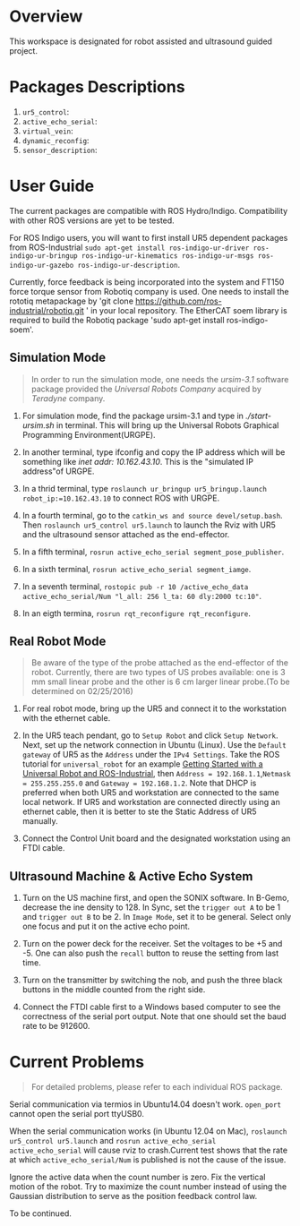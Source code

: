# Overview
This workspace is designated for robot assisted and ultrasound guided project.

# Packages Descriptions
1. `ur5_control`: 
2. `active_echo_serial`:
3. `virtual_vein`:
4. `dynamic_reconfig`:
5. `sensor_description`:

# User Guide 
The current packages are compatible with ROS Hydro/Indigo. Compatibility with other ROS versions are yet to be tested. 

For ROS Indigo users, you will want to first install UR5 dependent packages from ROS-Industrial `sudo apt-get install ros-indigo-ur-driver ros-indigo-ur-bringup ros-indigo-ur-kinematics ros-indigo-ur-msgs ros-indigo-ur-gazebo ros-indigo-ur-description`.

Currently, force feedback is being incorporated into the system and FT150 force torque sensor from Robotiq company is used. One needs to install the rototiq metapackage by 'git clone https://github.com/ros-industrial/robotiq.git
' in your local repository. The EtherCAT soem library is required to build the Robotiq package 'sudo apt-get install ros-indigo-soem'. 


## Simulation Mode
>In order to run the simulation mode, one needs the *ursim-3.1* software package provided the *Universal Robots Company* acquired by *Teradyne* company. 

1. For simulation mode, find the package ursim-3.1 and type in _./start-ursim.sh_ in terminal. This will bring up the Universal Robots Graphical Programming Environment(URGPE). 

2. In another terminal, type ifconfig and copy the IP address which will be something like _inet addr: 10.162.43.10_. This is the "simulated IP address"of URGPE. 

3. In a thrid terminal, type `roslaunch ur_bringup ur5_bringup.launch robot_ip:=10.162.43.10` to connect ROS with URGPE. 

4. In a fourth terminal, go to the `catkin_ws and source devel/setup.bash`. Then `roslaunch ur5_control ur5.launch` to launch the Rviz with UR5 and the ultrasound sensor attached as the end-effector. 

5. In a fifth terminal, `rosrun active_echo_serial segment_pose_publisher`.

6. In a sixth terminal, `rosrun active_echo_serial segment_iamge`.

7. In a seventh terminal, `rostopic pub -r 10 /active_echo_data active_echo_serial/Num "l_all: 256 l_ta: 60 dly:2000 tc:10"`.

8. In an eigth termina, `rosrun rqt_reconfigure rqt_reconfigure`.    

## Real Robot Mode
>Be aware of the type of the probe attached as the end-effector of the robot. Currently, there are two types of US probes available: one is 3 mm small linear probe and the other is 6 cm larger linear probe.(To be determined on 02/25/2016) 

1. For real robot mode, bring up the UR5 and connect it to the workstation with the ethernet cable. 

2. In the UR5 teach pendant, go to `Setup Robot` and click `Setup Network`. Next, set up the network connection in Ubuntu (Linux). Use the `Default gateway` of UR5 as the `Address` under the `IPv4 Settings`. Take the ROS tutorial for `universal_robot` for an example [Getting Started with a Universal Robot and ROS-Industrial](http://wiki.ros.org/universal_robot/Tutorials/Getting%20Started%20with%20a%20Universal%20Robot%20and%20ROS-Industrial), then `Address = 192.168.1.1`,`Netmask = 255.255.255.0` and `Gateway = 192.168.1.2`. Note that DHCP is preferred when both UR5 and workstation are connected to the same local network. If UR5 and workstation are connected directly using an ethernet cable, then it is better to ste the Static Address of UR5 manually.  

3. Connect the Control Unit board and the designated workstation using an FTDI cable.  

## Ultrasound Machine & Active Echo System

1. Turn on the US machine first, and open the SONIX software. In B-Gemo, decrease the ine density to 128. In Sync, set the `trigger out A` to be 1 and `trigger out B` to be 2. In `Image Mode`, set it to be general. Select only one focus and put it on the active echo point.  

2. Turn on the power deck for the receiver. Set the voltages to be +5 and -5. One can also push the `recall` button to reuse the setting from last time. 

3. Turn on the transmitter by switching the nob, and push the three black buttons in the middle counted from the right side. 

4. Connect the FTDI cable first to a Windows based computer to see the correctness of the serial port output. Note that one should set the baud rate to be 912600. 

# Current Problems
> For detailed problems, please refer to each individual ROS package. 

Serial communication via termios in Ubuntu14.04 doesn't work. `open_port` cannot open the serial port ttyUSB0. 

When the serial communication works (in Ubuntu 12.04 on Mac), `roslaunch ur5_control ur5.launch` and `rosrun active_echo_serial active_echo_serial` will cause rviz to crash.Current test shows that the rate at which `active_echo_serial/Num` is published is not the cause of the issue.

Ignore the active data when the count number is zero. Fix the vertical motion of the robot. Try to maximize the count number instead of using the Gaussian distribution to serve as the position feedback control law. 

To be continued. 
